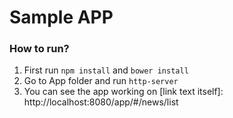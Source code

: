 # Sample APP

### How to run?

1. First run `npm install` and `bower install`
2. Go to App folder and run `http-server`
3. You can see the app working on [link text itself]: http://localhost:8080/app/#/news/list


